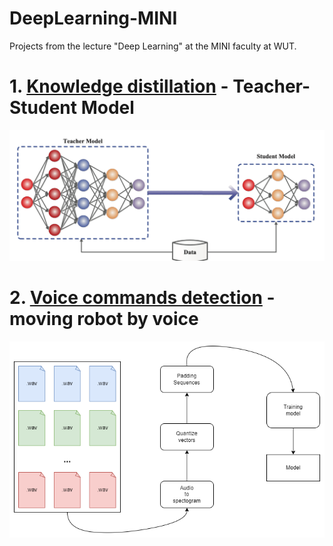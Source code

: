 # DeepLearning-MINI
Projects from the lecture "Deep Learning" at the MINI faculty at WUT.

# 1. [Knowledge distillation](https://github.com/LJaremek/DeepLearning-MINI/tree/main/project_1) - Teacher-Student Model

![image](https://github.com/LJaremek/DeepLearning-MINI/blob/main/images/teacher-student.png)

# 2. [Voice commands detection](https://github.com/LJaremek/DeepLearning-MINI/tree/main/project_2) - moving robot by voice

![image](https://github.com/LJaremek/DeepLearning-MINI/blob/main/project_2/images/training.png)
